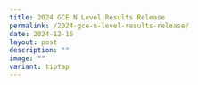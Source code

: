 ```yaml
---
title: 2024 GCE N Level Results Release
permalink: /2024-gce-n-level-results-release/
date: 2024-12-16
layout: post
description: ""
image: ""
variant: tiptap
---
```

